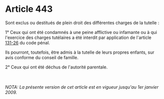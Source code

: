 # Article 443

<p>Sont exclus ou destitués de plein droit des différentes charges de la tutelle : </p><p>1° Ceux qui ont été condamnés à une peine afflictive ou infamante ou à qui l'exercice des charges tutélaires a été interdit par application de l'article <a href='/affichCodeArticle.do?cidTexte=LEGITEXT000006070719&idArticle=LEGIARTI000006417290&dateTexte=&categorieLien=cid' title='Code pénal - art. 131-26 (V)'>131-26</a> du code pénal.</p><p>Ils pourront, toutefois, être admis à la tutelle de leurs propres enfants, sur avis conforme du conseil de famille. </p><p>2° Ceux qui ont été déchus de l'autorité parentale.</p><br/><br/><i>NOTA:  La présente version de cet article est en vigueur jusqu'au 1er janvier 2009.</i>